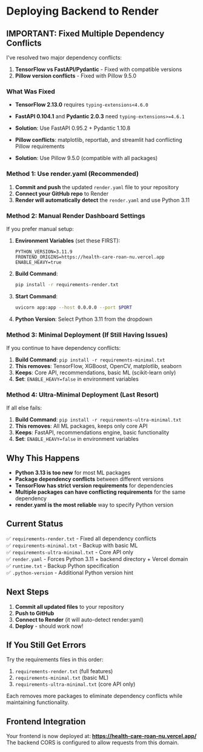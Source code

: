 # Deploying Backend to Render

## IMPORTANT: Fixed Multiple Dependency Conflicts

I've resolved two major dependency conflicts:
1. **TensorFlow vs FastAPI/Pydantic** - Fixed with compatible versions
2. **Pillow version conflicts** - Fixed with Pillow 9.5.0

### What Was Fixed
- **TensorFlow 2.13.0** requires `typing-extensions<4.6.0`
- **FastAPI 0.104.1** and **Pydantic 2.0.3** need `typing-extensions>=4.6.1`
- **Solution**: Use FastAPI 0.95.2 + Pydantic 1.10.8

- **Pillow conflicts**: matplotlib, reportlab, and streamlit had conflicting Pillow requirements
- **Solution**: Use Pillow 9.5.0 (compatible with all packages)

### Method 1: Use render.yaml (Recommended)
1. **Commit and push** the updated `render.yaml` file to your repository
2. **Connect your GitHub repo** to Render
3. **Render will automatically detect** the `render.yaml` and use Python 3.11

### Method 2: Manual Render Dashboard Settings
If you prefer manual setup:

1. **Environment Variables** (set these FIRST):
   ```
   PYTHON_VERSION=3.11.9
   FRONTEND_ORIGINS=https://health-care-roan-nu.vercel.app
   ENABLE_HEAVY=true
   ```

2. **Build Command**:
   ```bash
   pip install -r requirements-render.txt
   ```

3. **Start Command**:
   ```bash
   uvicorn app:app --host 0.0.0.0 --port $PORT
   ```

4. **Python Version**: Select Python 3.11 from the dropdown

### Method 3: Minimal Deployment (If Still Having Issues)
If you continue to have dependency conflicts:

1. **Build Command**: `pip install -r requirements-minimal.txt`
2. **This removes**: TensorFlow, XGBoost, OpenCV, matplotlib, seaborn
3. **Keeps**: Core API, recommendations, basic ML (scikit-learn only)
4. **Set**: `ENABLE_HEAVY=false` in environment variables

### Method 4: Ultra-Minimal Deployment (Last Resort)
If all else fails:

1. **Build Command**: `pip install -r requirements-ultra-minimal.txt`
2. **This removes**: All ML packages, keeps only core API
3. **Keeps**: FastAPI, recommendations engine, basic functionality
4. **Set**: `ENABLE_HEAVY=false` in environment variables

## Why This Happens
- **Python 3.13 is too new** for most ML packages
- **Package dependency conflicts** between different versions
- **TensorFlow has strict version requirements** for dependencies
- **Multiple packages can have conflicting requirements** for the same dependency
- **render.yaml is the most reliable** way to specify Python version

## Current Status
✅ `requirements-render.txt` - Fixed all dependency conflicts  
✅ `requirements-minimal.txt` - Backup with basic ML  
✅ `requirements-ultra-minimal.txt` - Core API only  
✅ `render.yaml` - Forces Python 3.11 + backend directory + Vercel domain  
✅ `runtime.txt` - Backup Python specification  
✅ `.python-version` - Additional Python version hint  

## Next Steps
1. **Commit all updated files** to your repository
2. **Push to GitHub**
3. **Connect to Render** (it will auto-detect render.yaml)
4. **Deploy** - should work now!

## If You Still Get Errors
Try the requirements files in this order:
1. `requirements-render.txt` (full features)
2. `requirements-minimal.txt` (basic ML)
3. `requirements-ultra-minimal.txt` (core API only)

Each removes more packages to eliminate dependency conflicts while maintaining functionality.

## Frontend Integration
Your frontend is now deployed at: **https://health-care-roan-nu.vercel.app/**
The backend CORS is configured to allow requests from this domain.
